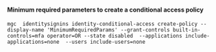 #### Minimum required parameters to create a conditional access policy
```shell
mgc  identitysignins identity-conditional-access create-policy --display-name 'MinimumRequiredParams' --grant-controls built-in-controls=mfa operator=OR --state disabled  --applications include-applications=none  --users include-users=none
```